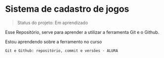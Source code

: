 # Sistema de cadastro de jogos #

>Status do projeto: Em aprendizado

Esse Repositório, serve para aprender a utilizar a ferramenta Git e o Github.

Estou aprendendo sobre a ferramento no curso 
```
Git e Github: repositório, commit e versões - ALURA
```
